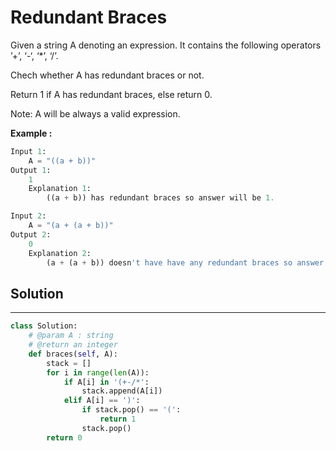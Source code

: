 <h1>Redundant Braces</h1>

<p>Given a string A denoting an expression. It contains the following operators ’+’, ‘-‘, ‘*’, ‘/’.

Chech whether A has redundant braces or not.

Return 1 if A has redundant braces, else return 0.

Note: A will be always a valid expression.</p>

<p><b>Example :</b>
<br>

```python
Input 1:
    A = "((a + b))"
Output 1:
    1
    Explanation 1:
        ((a + b)) has redundant braces so answer will be 1.

Input 2:
    A = "(a + (a + b))"
Output 2:
    0
    Explanation 2:
        (a + (a + b)) doesn't have have any redundant braces so answer will be 0.
```
</p>

<h2>Solution</h2>

***

```python
class Solution:
    # @param A : string
    # @return an integer
    def braces(self, A):
        stack = []
        for i in range(len(A)):
            if A[i] in '(+-/*':
                stack.append(A[i])
            elif A[i] == ')':
                if stack.pop() == '(':
                    return 1
                stack.pop()
        return 0   
```
